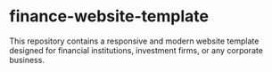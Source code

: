 # finance-website-template
This repository contains a responsive and modern website template designed for financial institutions, investment firms, or any corporate business.
